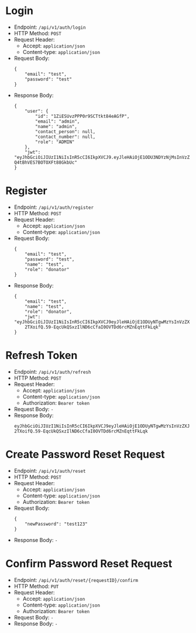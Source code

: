 # Login

* Endpoint: `/api/v1/auth/login`
* HTTP Method: `POST`
* Request Header:
    * Accept: `application/json`
    * Content-type: `application/json`
* Request Body:
    ```
    {
        "email": "test",
        "password": "test"
    }
    ```
* Response Body:
    ```
    {
        "user": {
            "id": "1ZiESUvzPPP0r9SCTtkt84eAGfP",
            "email": "admin",
            "name": "admin",
            "contact_person": null,
            "contact_number": null,
            "role": "ADMIN"
        },
        "jwt": "eyJhbGciOiJIUzI1NiIsInR5cCI6IkpXVCJ9.eyJleHAiOjE1ODU3NDYzNjMsInVzZXJfaWQiOiIxWmlFU1V2elBQUDByOVNDVHRrdDg0ZUFHZlAifQ.ffyS1yOhQxuIgbd2l09-Q4tBhVES7BOTOXFt88GkbUc"
    }
    ```


# Register

* Endpoint: `/api/v1/auth/register`
* HTTP Method: `POST`
* Request Header:
    * Accept: `application/json`
    * Content-type: `application/json`
* Request Body:
    ```
    {
        "email": "test",
        "password": "test",
        "name": "test",
        "role": "donator"
    }
    ```
* Response Body:
    ```
    {
        "email": "test",
        "name": "test",
        "role": "donator",
        "jwt": "eyJhbGciOiJIUzI1NiIsInR5cCI6IkpXVCJ9eyJleHAiOjE1ODUyNTgwMzYsInVzZXJfaWQiOiIxWmc0N2RENlVydk8zSkRCY2ZJN0d1Qlo
        2TXoifQ.59-EqcUkQSxzIlND6cCfaI0OVTDd6rcMZnEqttFkLqk"
    }
    ```

# Refresh Token

* Endpoint: `/api/v1/auth/refresh`
* HTTP Method: `POST`
* Request Header:
    * Accept: `application/json`
    * Content-type: `application/json`
    * Authorization: `Bearer token`
* Request Body: `-`
* Response Body:
    ```
    eyJhbGciOiJIUzI1NiIsInR5cCI6IkpXVCJ9eyJleHAiOjE1ODUyNTgwMzYsInVzZXJfaWQiOiIxWmc0N2RENlVydk8zSkRCY2ZJN0d1Qlo
    2TXoifQ.59-EqcUkQSxzIlND6cCfaI0OVTDd6rcMZnEqttFkLqk
    ```

# Create Password Reset Request

* Endpoint: `/api/v1/auth/reset`
* HTTP Method: `POST`
* Request Header:
    * Accept: `application/json`
    * Content-type: `application/json`
    * Authorization: `Bearer token`
* Request Body:
    ```
    {
        "newPassword": "test123"
    }
* Response Body: `-`

# Confirm Password Reset Request

* Endpoint: `/api/v1/auth/reset/{requestID}/confirm`
* HTTP Method: `PUT`
* Request Header:
    * Accept: `application/json`
    * Content-type: `application/json`
    * Authorization: `Bearer token`
* Request Body: `-`
* Response Body: `-`